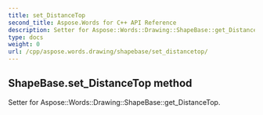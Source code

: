 ```yaml
---
title: set_DistanceTop
second_title: Aspose.Words for C++ API Reference
description: Setter for Aspose::Words::Drawing::ShapeBase::get_DistanceTop. 
type: docs
weight: 0
url: /cpp/aspose.words.drawing/shapebase/set_distancetop/
---
```

## ShapeBase.set_DistanceTop method


Setter for Aspose::Words::Drawing::ShapeBase::get_DistanceTop. 

